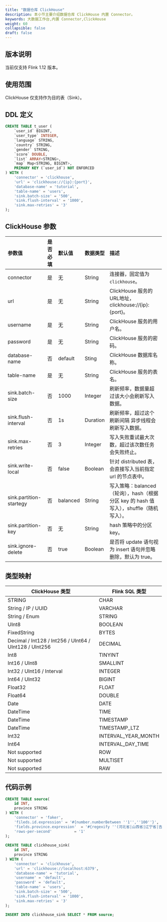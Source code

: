 ```yaml
---
title: "数据仓库 ClickHouse"
description: 本小节主要介绍数据仓库 ClickHouse 内置 Connector。 
keywords: 大数据工作台,内置 Connector,ClickHouse
weight: 60
collapsible: false
draft: false
---
```




## 版本说明

当前仅支持 Flink 1.12 版本。

## 使用范围

ClickHouse 仅支持作为目的表（Sink）。

## DDL 定义

```sql
CREATE TABLE t_user (
    `user_id` BIGINT,
    `user_type` INTEGER,
    `language` STRING,
    `country` STRING,
    `gender` STRING,
    `score` DOUBLE,
    `list` ARRAY<STRING>,
    `map` Map<STRING, BIGINT>,
    PRIMARY KEY (`user_id`) NOT ENFORCED
) WITH (
    'connector' = 'clickhouse',
    'url' = 'clickhouse://{ip}:{port}',
    'database-name' = 'tutorial',
    'table-name' = 'users',
    'sink.batch-size' = '500',
    'sink.flush-interval' = '1000',
    'sink.max-retries' = '3'
);
```

## ClickHouse 参数

| 参数值                  | 是否必填 | 默认值   | 数据类型 | 描述                                                         |
| :---------------------- | :------- | :------- | :------- | :----------------------------------------------------------- |
| connector               | 是       | 无       | String   | 连接器，固定值为 `clickhouse`。                              |
| url                     | 是       | 无       | String   | ClickHouse 服务的URL地址，clickhouse://{ip}:{port}。         |
| username                | 是       | 无       | String   | ClickHouse 服务的用户名。                                    |
| password                | 是       | 无       | String   | ClickHouse 服务的密码。                                      |
| database-name           | 否       | default  | Sting    | ClickHouse 数据库名称。                                      |
| table-name              | 是       | 无       | String   | ClickHouse 服务的表名。                                      |
| sink.batch-size         | 否       | 1000     | Integer  | 刷新频率，数据量超过该大小会刷新写入数据。                   |
| sink.flush-interval     | 否       | 1s       | Duration | 刷新频率，超过这个刷新间隔 异步线程会刷新写入数据。          |
| sink.max-retries        | 否       | 3        | Integer  | 写入失败重试最大次数，超过该次数任务会失败终止。             |
| sink.write-local        | 否       | false    | Boolean  | 针对 distributed 表，会直接写入当前指定 url 的节点表中。         |
| sink.partition-startegy | 否       | balanced | String   | 写入策略：balanced（轮询），hash（根据分区 key 的 hash 值写入），shuffle（随机写入）。 |
| sink.partition-key      | 否       | 无       | String   | hash 策略中的分区 key。                                      |
| sink.ignore-delete      | 否       | true     | Boolean  | 是否将 update 语句视为 insert 语句并忽略删除，默认为 true。        |

## 类型映射

| ClickHouse 类型                                        | Flink SQL 类型      |
| ------------------------------------------------------ | ------------------- |
| STRING                                                 | CHAR                |
| String / IP / UUID                                     | VARCHAR             |
| String / Enum                                          | STRING              |
| UInt8                                                  | BOOLEAN             |
| FixedString                                            | BYTES               |
| Decimal / Int128 / Int256 / UInt64 / UInt128 / UInt256 | DECIMAL             |
| Int8                                                   | TINYINT             |
| Int16 / UInt8                                          | SMALLINT            |
| Int32 / UInt16 / Interval                              | INTEGER             |
| Int64 / UInt32                                         | BIGINT              |
| Float32                                                | FLOAT               |
| Float64                                                | DOUBLE              |
| Date                                                   | DATE                |
| DateTime                                               | TIME                |
| DateTime                                               | TIMESTAMP           |
| DateTime                                               | TIMESTAMP_LTZ       |
| Int32                                                  | INTERVAL_YEAR_MONTH |
| Int64                                                  | INTERVAL_DAY_TIME   |
| Not supported                                          | ROW                 |
| Not supported                                          | MULTISET            |
| Not supported                                          | RAW                 |

## 代码示例

```sql
CREATE TABLE source(
    id INT,
    province STRING
) WITH (
    'connector' = 'faker',
    'fileds.id.expression' = '#{number.numberBetween ''1'',''100''}',
    'fields.province.expression'  = '#{regexify ''(河北省|山西省|辽宁省|吉林省|黑龙江省|江苏省|浙江省|安徽省|福建省|江西省|山东省|河南省|湖北省|湖南省|广东省|海南省|四川省|贵州省|云南省|陕西省|甘肃省|青海省|台湾省){1}''}',
    'rows-per-second'          = '1'
);
 
CREATE TABLE clickhouse_sink(
    id INT,
    province STRING
) WITH (
    'connector' = 'clickhouse',
    'url' = 'clickhouse://localhost:6379',
    'database-name' = 'tutorial',
    'username' = 'default',
    'password' = 'default',
    'table-name' = 'users',
    'sink.batch-size' = '500',
    'sink.flush-interval' = '1000',
    'sink.max-retries' = '3'
);
 
INSERT INTO clickhouse_sink SELECT * FROM source;
```
